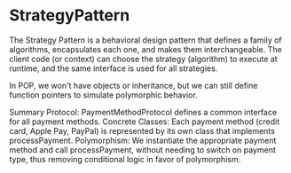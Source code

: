 # StrategyPattern
The Strategy Pattern is a behavioral design pattern that defines a family of algorithms, encapsulates each one, and makes them interchangeable. The client code (or context) can choose the strategy (algorithm) to execute at runtime, and the same interface is used for all strategies.

In POP, we won't have objects or inheritance, but we can still define function pointers to simulate polymorphic behavior.

Summary
Protocol: PaymentMethodProtocol defines a common interface for all payment methods.
Concrete Classes: Each payment method (credit card, Apple Pay, PayPal) is represented by its own class that implements processPayment.
Polymorphism: We instantiate the appropriate payment method and call processPayment, without needing to switch on payment type, thus removing conditional logic in favor of polymorphism.
